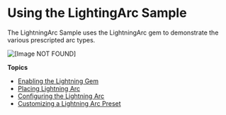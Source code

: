 # Using the LightingArc Sample<a name="gems-lightning-arc-sample"></a>

The LightningArc Sample uses the LightningArc gem to demonstrate the various prescripted arc types\.

![\[Image NOT FOUND\]](http://docs.aws.amazon.com/lumberyard/latest/userguide/images/shared-gem-sample-lightning-arc-example-animation.gif)

**Topics**
+ [Enabling the Lightning Gem](gems-system-gem-lightning-arc-enabling.md)
+ [Placing Lightning Arc](gems-system-gem-lightning-arc-placing.md)
+ [Configuring the Lightning Arc](gems-system-gem-lightning-arc-configuring.md)
+ [Customizing a Lightning Arc Preset](gems-system-gem-lightning-arc-presets.md)